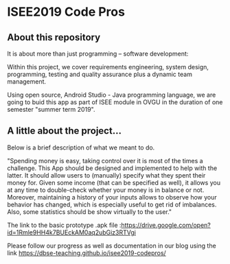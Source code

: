 ﻿# ISEE2019 Code Pros

## About this repository

It is about more than just programming – software development:

Within this project, we cover requirements engineering, system design, programming, testing and quality assurance plus a dynamic team management.

Using open source, Android Studio - Java programming language, we are going to buid this app as part of ISEE module in OVGU in the duration of one semester "summer term 2019".


## A little about the project…

Below is a brief description of what we meant to do.

"Spending money is easy, taking control over it is most of the times a challenge. This App should be designed and implemented to help with the latter. It should allow users to (manually) specify what they spent their money for. Given some income (that can be specified as well), it allows you at any time to double-check whether your money is in balance or not. Moreover, maintaining a history of your inputs allows to observe how your behavior has changed, which is especially useful to get rid of imbalances. Also, some statistics should be show virtually to the user."

The link to the basic prototype .apk file :https://drive.google.com/open?id=1Rmle9HH4k7BUEckAM0aq2ubGiz3RTVgi

Please follow our progress as well as documentation in our blog using the link https://dbse-teaching.github.io/isee2019-codepros/
